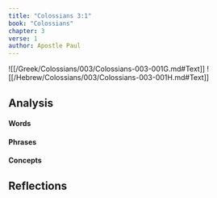 ```yaml
---
title: "Colossians 3:1"
book: "Colossians"
chapter: 3
verse: 1
author: Apostle Paul
---
```

![[/Greek/Colossians/003/Colossians-003-001G.md#Text]]
![[/Hebrew/Colossians/003/Colossians-003-001H.md#Text]]

## Analysis

#### Words

#### Phrases

#### Concepts

## Reflections
